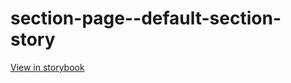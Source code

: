 # section-page--default-section-story

[View in storybook](https://raw.githack.com/Independent-Digital-News-and-Media-Ltd/standard-pwamp-sb/PR-901-sb/index.html?path=/story/section-page--default-section-story)